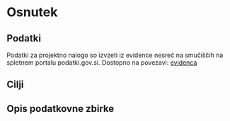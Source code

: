 <h1>Osnutek</h1>
<h2>Podatki</h2>
<p>Podatki za projektno nalogo so izvzeti iz evidence nesreč na smučiščih na spletnem portalu podatki.gov.si. Dostopno na povezavi: <a href='https://podatki.gov.si/dataset/evidenca-nesrec-na-smuciscih1'>evidenca</a></p>
<h2>Cilji</h2>
<h2>Opis podatkovne zbirke</h2>
